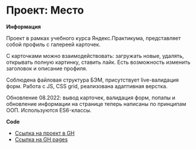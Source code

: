 # Проект: Место

**Информация**

Проект в рамках учебного курса Яндекс.Практикума, представляет собой профиль с галереей карточек.

С карточками можно взаимодействовать: загружать новые, удалять, открывать полную картинку, ставить лайк. Есть возможность изменить заголовок и описание профиля.

Соблюдена файловая структура БЭМ, присутствует live-валидация форм.
Работа с JS, CSS grid, реализована адаптивная верстка.

Обновление 08.2022: вывод карточек, валидация форм, попапы и обновление информации на странице теперь написаны по принципам ООП. Используются ES6-классы. 

**Code**

* [Ссылка на проект в GH](https://github.com/polexka/mesto)
* [Ссылка на GH pages](https://polexka.github.io/mesto/)
